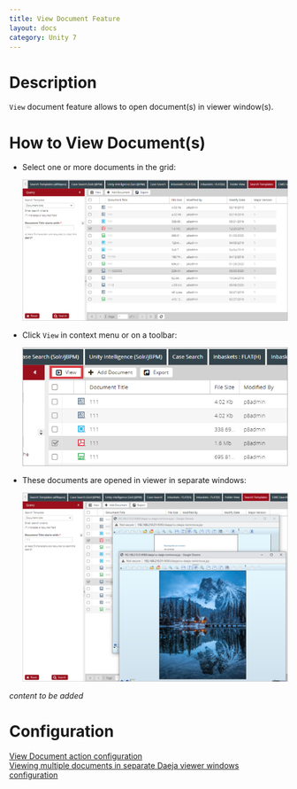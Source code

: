 ```yaml
---
title: View Document Feature
layout: docs
category: Unity 7
---
```

# Description

`View` document feature allows to open document(s) in viewer window(s).

# How to View Document(s)

- Select one or more documents in the grid:

    ![daeja-selected](view-document/images/daeja-viewer-selected-docs.png)
    
- Click `View` in context menu or on a toolbar:

    ![daeja-view](view-document/images/daeja-viewer-view-action.png)

- These documents are opened in viewer in separate windows: 

    ![daeja-opened](view-document/images/daeja-viewer-opened-docs.png)

*content to be added*

# Configuration

[View Document action configuration](../../configuration/actions/view-document.md)  
[Viewing multiple documents in separate Daeja viewer windows configuration](../../configuration/system-properties.md)
